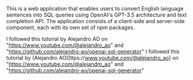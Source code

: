 This is a web application that enables users to convert English language sentences into SQL queries using OpenAI's GPT-3.5 architecture and text completion API. The application consists of a client-side and server-side component, each with its own set of npm packages.


I followed this tutorial by Alejandro AO on "https://www.youtube.com/@alejandro_ao" and "https://github.com/alejandro-ao/openai-sql-generator"
I followed this tutorial by (Alejandro AO)[ttps://www.youtube.com/@alejandro_ao] on "https://www.youtube.com/@alejandro_ao" and "https://github.com/alejandro-ao/openai-sql-generator"
